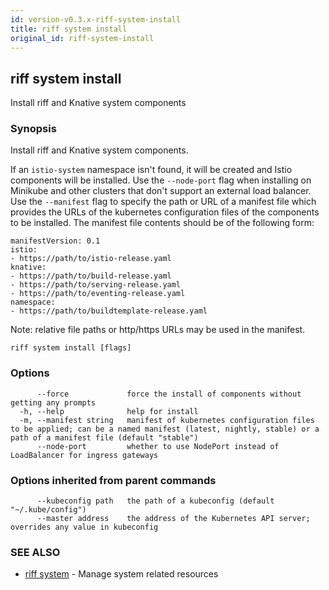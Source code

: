 ```yaml
---
id: version-v0.3.x-riff-system-install
title: riff system install
original_id: riff-system-install
---
```

## riff system install

Install riff and Knative system components

### Synopsis

Install riff and Knative system components.

If an `istio-system` namespace isn't found, it will be created and Istio components will be installed. 
Use the `--node-port` flag when installing on Minikube and other clusters that don't support an external load balancer. 
Use the `--manifest` flag to specify the path or URL of a manifest file which provides the URLs of the kubernetes configuration files of the components to be installed. The manifest file contents should be of the following form:

    manifestVersion: 0.1
    istio:
    - https://path/to/istio-release.yaml
    knative:
    - https://path/to/build-release.yaml
    - https://path/to/serving-release.yaml
    - https://path/to/eventing-release.yaml
    namespace:
    - https://path/to/buildtemplate-release.yaml

Note: relative file paths or http/https URLs may be used in the manifest.

```
riff system install [flags]
```

### Options

```
      --force             force the install of components without getting any prompts
  -h, --help              help for install
  -m, --manifest string   manifest of kubernetes configuration files to be applied; can be a named manifest (latest, nightly, stable) or a path of a manifest file (default "stable")
      --node-port         whether to use NodePort instead of LoadBalancer for ingress gateways
```

### Options inherited from parent commands

```
      --kubeconfig path   the path of a kubeconfig (default "~/.kube/config")
      --master address    the address of the Kubernetes API server; overrides any value in kubeconfig
```

### SEE ALSO

* [riff system](riff_system.md)	 - Manage system related resources

